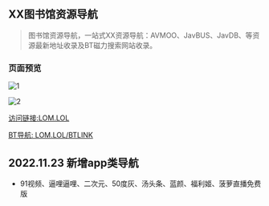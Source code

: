 ## XX图书馆资源导航
> 图书馆资源导航，一站式XX资源导航：AVMOO、JavBUS、JavDB、等资源最新地址收录及BT磁力搜索网站收录。

### 页面预览

![1](https://i.rosim.me/roim/lom/lom_01.png)

![2](https://i.rosim.me/roim/lom/lom_02.png)

[访问链接:LOM.LOL](https://lom.lol)

[BT导航: LOM.LOL/BTLINK](https://lom.lol/btlink)

## 2022.11.23 新增app类导航
* 91视频、逼哩逼哩、二次元、50度灰、汤头条、蓝颜、福利姬、菠萝直播免费版

